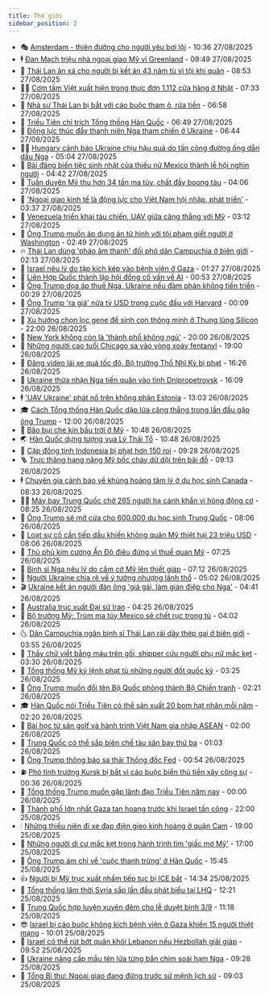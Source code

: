 ```yaml
---
title: Thế giới
sidebar_position: 2
---
```


<!-- vnexpress-the-gioi:START -->
- 🎭 [Amsterdam - thiên đường cho người yêu bơi lội](https://vnexpress.net/amsterdam-thien-duong-cho-nguoi-yeu-boi-loi-4932134.html) - 10:36 27/08/2025
- 🕴 [Đan Mạch triệu nhà ngoại giao Mỹ vì Greenland](https://vnexpress.net/dan-mach-trieu-nha-ngoai-giao-my-vi-greenland-4932193.html) - 09:49 27/08/2025
- 🤭 [Thái Lan ân xá cho người bị kết án 43 năm tù vì tội khi quân](https://vnexpress.net/thai-lan-an-xa-cho-nguoi-bi-ket-an-43-nam-tu-vi-toi-khi-quan-4932186.html) - 08:53 27/08/2025
- 🧑‍💻 [Cơm tấm Việt xuất hiện trong thực đơn 1.112 cửa hàng ở Nhật](https://vnexpress.net/com-tam-viet-xuat-hien-trong-thuc-don-1-112-cua-hang-o-nhat-4932163.html) - 07:33 27/08/2025
- 🦏 [Nhà sư Thái Lan bị bắt với cáo buộc tham ô, rửa tiền](https://vnexpress.net/nha-su-thai-lan-bi-bat-voi-cao-buoc-tham-o-rua-tien-4932112.html) - 06:58 27/08/2025
- 🦒 [Triều Tiên chỉ trích Tổng thống Hàn Quốc](https://vnexpress.net/trieu-tien-chi-trich-tong-thong-han-quoc-4932037.html) - 06:49 27/08/2025
- 🌈 [Động lực thúc đẩy thanh niên Nga tham chiến ở Ukraine](https://vnexpress.net/dong-luc-thuc-day-thanh-nien-nga-tham-chien-o-ukraine-4931938.html) - 06:44 27/08/2025
- 🧑‍🏫 [Hungary cảnh báo Ukraine chịu hậu quả do tấn công đường ống dẫn dầu Nga](https://vnexpress.net/hungary-canh-bao-ukraine-chiu-hau-qua-do-tan-cong-duong-ong-dan-dau-nga-4932097.html) - 05:04 27/08/2025
- 🐲 [Bài đăng biến tiệc sinh nhật của thiếu nữ Mexico thành lễ hội nghìn người](https://vnexpress.net/bai-dang-bien-tiec-sinh-nhat-cua-thieu-nu-mexico-thanh-le-hoi-nghin-nguoi-4931964.html) - 04:42 27/08/2025
- 🦒 [Tuần duyên Mỹ thu hơn 34 tấn ma túy, chất đầy boong tàu](https://vnexpress.net/tuan-duyen-my-thu-hon-34-tan-ma-tuy-chat-day-boong-tau-4931963.html) - 04:06 27/08/2025
- 🐻 [&#39;Ngoại giao kinh tế là động lực cho Việt Nam hội nhập, phát triển&#39;](https://vnexpress.net/ngoai-giao-kinh-te-la-dong-luc-cho-viet-nam-hoi-nhap-phat-trien-4931981.html) - 03:37 27/08/2025
- 🚀 [Venezuela triển khai tàu chiến, UAV giữa căng thẳng với Mỹ](https://vnexpress.net/venezuela-trien-khai-tau-chien-uav-giua-cang-thang-voi-my-4931979.html) - 03:12 27/08/2025
- 🥰 [Ông Trump muốn áp dụng án tử hình với tội phạm giết người ở Washington](https://vnexpress.net/ong-trump-muon-ap-dung-an-tu-hinh-voi-toi-pham-giet-nguoi-o-washington-4931942.html) - 02:49 27/08/2025
- 🔥 [Thái Lan dùng &#39;pháo âm thanh&#39; đối phó dân Campuchia ở biên giới](https://vnexpress.net/thai-lan-dung-phao-am-thanh-doi-pho-dan-campuchia-o-bien-gioi-4931934.html) - 02:13 27/08/2025
- 🥳 [Israel nêu lý do tập kích kép vào bệnh viện ở Gaza](https://vnexpress.net/israel-neu-ly-do-tap-kich-kep-vao-benh-vien-o-gaza-4931933.html) - 01:27 27/08/2025
- 💼 [Liên Hợp Quốc thành lập hội đồng cố vấn về AI](https://vnexpress.net/lien-hop-quoc-thanh-lap-hoi-dong-co-van-ve-ai-4931925.html) - 00:53 27/08/2025
- 🤡 [Ông Trump dọa áp thuế Nga, Ukraine nếu đàm phán không tiến triển](https://vnexpress.net/ong-trump-doa-ap-thue-nga-ukraine-neu-dam-phan-khong-tien-trien-4931921.html) - 00:29 27/08/2025
- 🌁 [Ông Trump &#39;ra giá&#39; nửa tỷ USD trong cuộc đấu với Harvard](https://vnexpress.net/ong-trump-ra-gia-nua-ty-usd-trong-cuoc-dau-voi-harvard-4931920.html) - 00:09 27/08/2025
- 🤩 [Xu hướng chọn lọc gene để sinh con thông minh ở Thung lũng Silicon](https://vnexpress.net/xu-huong-chon-loc-gene-de-sinh-con-thong-minh-o-thung-lung-silicon-4926465.html) - 22:00 26/08/2025
- 🎉 [New York không còn là &#39;thành phố không ngủ&#39;](https://vnexpress.net/new-york-khong-con-la-thanh-pho-khong-ngu-4931634.html) - 20:00 26/08/2025
- 🎉 [Những người cao tuổi Chicago sa vào vòng xoáy fentanyl](https://vnexpress.net/nhung-nguoi-cao-tuoi-chicago-sa-vao-vong-xoay-fentanyl-4931460.html) - 19:00 26/08/2025
- 🌁 [Đăng video lái xe quá tốc độ, Bộ trưởng Thổ Nhĩ Kỳ bị phạt](https://vnexpress.net/dang-video-lai-xe-qua-toc-do-bo-truong-tho-nhi-ky-bi-phat-4931894.html) - 16:26 26/08/2025
- 🌊 [Ukraine thừa nhận Nga tiến quân vào tỉnh Dnipropetrovsk](https://vnexpress.net/ukraine-thua-nhan-nga-tien-quan-vao-tinh-dnipropetrovsk-4931890.html) - 16:09 26/08/2025
- 🕴 [&#39;UAV Ukraine&#39; phát nổ trên không phận Estonia](https://vnexpress.net/uav-ukraine-phat-no-tren-khong-phan-estonia-4931858.html) - 13:03 26/08/2025
- 🎓 [Cách Tổng thống Hàn Quốc dập lửa căng thẳng trong lần đầu gặp ông Trump](https://vnexpress.net/cach-tong-thong-han-quoc-dap-lua-cang-thang-trong-lan-dau-gap-ong-trump-4931455.html) - 12:00 26/08/2025
- 🦩 [Bão bụi che kín bầu trời ở Mỹ](https://vnexpress.net/bao-bui-che-kin-bau-troi-o-my-4931781.html) - 10:48 26/08/2025
- 🌏 [Hàn Quốc dựng tượng vua Lý Thái Tổ](https://vnexpress.net/han-quoc-dung-tuong-vua-ly-thai-to-4931802.html) - 10:48 26/08/2025
- 🌋 [Cặp đồng tính Indonesia bị phạt hơn 150 roi](https://vnexpress.net/cap-dong-tinh-indonesia-bi-phat-hon-150-roi-4931737.html) - 09:28 26/08/2025
- 🪜 [Trực thăng hạng nặng Mỹ bốc cháy dữ dội trên bãi đỗ](https://vnexpress.net/truc-thang-hang-nang-my-boc-chay-du-doi-tren-bai-do-4931721.html) - 09:13 26/08/2025
- 🕴 [Chuyên gia cảnh báo về khủng hoảng tâm lý ở du học sinh Canada](https://vnexpress.net/chuyen-gia-canh-bao-ve-khung-hoang-tam-ly-o-du-hoc-sinh-canada-4928294.html) - 08:33 26/08/2025
- 🧑‍🏫 [Máy bay Trung Quốc chở 265 người hạ cánh khẩn vì hỏng động cơ](https://vnexpress.net/may-bay-trung-quoc-cho-265-nguoi-ha-canh-khan-vi-hong-dong-co-4931707.html) - 08:25 26/08/2025
- 🌮 [Ông Trump sẽ mở cửa cho 600.000 du học sinh Trung Quốc](https://vnexpress.net/ong-trump-se-mo-cua-cho-600-000-du-hoc-sinh-trung-quoc-4931693.html) - 08:06 26/08/2025
- 🚦 [Loạt sự cố cần tiếp dầu khiến không quân Mỹ thiệt hại 23 triệu USD](https://vnexpress.net/loat-su-co-can-tiep-dau-khien-khong-quan-my-thiet-hai-23-trieu-usd-4931611.html) - 08:06 26/08/2025
- 💫 [Thủ phủ kim cương Ấn Độ điêu đứng vì thuế quan Mỹ](https://vnexpress.net/thu-phu-kim-cuong-an-do-dieu-dung-vi-thue-quan-my-4931601.html) - 07:25 26/08/2025
- 🤡 [Binh sĩ Nga nêu lý do cắm cờ Mỹ lên thiết giáp](https://vnexpress.net/binh-si-nga-neu-ly-do-cam-co-my-len-thiet-giap-4931569.html) - 07:12 26/08/2025
- 🦣 [Người Ukraine chia rẽ về ý tưởng nhượng lãnh thổ](https://vnexpress.net/nguoi-ukraine-chia-re-ve-y-tuong-nhuong-lanh-tho-4931482.html) - 05:02 26/08/2025
- 🎬 [Ukraine kết án người đàn ông &#39;giả gái, làm gián điệp cho Nga&#39;](https://vnexpress.net/ukraine-ket-an-nguoi-dan-ong-gia-gai-lam-gian-diep-cho-nga-4931518.html) - 04:41 26/08/2025
- 🎉 [Australia trục xuất Đại sứ Iran](https://vnexpress.net/australia-truc-xuat-dai-su-iran-4931571.html) - 04:25 26/08/2025
- 🎡 [Bộ trưởng Mỹ: Trùm ma túy Mexico sẽ chết rục trong tù](https://vnexpress.net/bo-truong-my-trum-ma-tuy-mexico-se-chet-ruc-trong-tu-4931540.html) - 04:02 26/08/2025
- 🌜 [Dân Campuchia ngăn binh sĩ Thái Lan rải dây thép gai ở biên giới](https://vnexpress.net/dan-campuchia-ngan-binh-si-thai-lan-rai-day-thep-gai-o-bien-gioi-4931502.html) - 03:55 26/08/2025
- 🎡 [Thấy chữ viết bằng máu trên gối, shipper cứu người phụ nữ mắc kẹt](https://vnexpress.net/thay-chu-viet-bang-mau-tren-goi-shipper-cuu-nguoi-phu-nu-mac-ket-4931501.html) - 03:30 26/08/2025
- 🤗 [Tổng thống Mỹ ký lệnh phạt tù những người đốt quốc kỳ](https://vnexpress.net/tong-thong-my-ky-lenh-phat-tu-nhung-nguoi-dot-quoc-ky-4931535.html) - 03:25 26/08/2025
- 🦩 [Ông Trump muốn đổi tên Bộ Quốc phòng thành Bộ Chiến tranh](https://vnexpress.net/ong-trump-muon-doi-ten-bo-quoc-phong-thanh-bo-chien-tranh-4931464.html) - 02:21 26/08/2025
- 🎓 [Hàn Quốc nói Triều Tiên có thể sản xuất 20 bom hạt nhân mỗi năm](https://vnexpress.net/han-quoc-noi-trieu-tien-co-the-san-xuat-20-bom-hat-nhan-moi-nam-4931472.html) - 02:20 26/08/2025
- 🌁 [Bài học từ sân golf và hành trình Việt Nam gia nhập ASEAN](https://vnexpress.net/bai-hoc-tu-san-golf-va-hanh-trinh-viet-nam-gia-nhap-asean-4930177.html) - 02:00 26/08/2025
- 🤩 [Trung Quốc có thể sắp biên chế tàu sân bay thứ ba](https://vnexpress.net/trung-quoc-co-the-sap-bien-che-tau-san-bay-thu-ba-4931129.html) - 01:03 26/08/2025
- 👹 [Ông Trump thông báo sa thải Thống đốc Fed](https://vnexpress.net/ong-trump-thong-bao-sa-thai-thong-doc-fed-4931456.html) - 00:54 26/08/2025
- ⛽️ [Phó tỉnh trưởng Kursk bị bắt vì cáo buộc biển thủ tiền xây công sự](https://vnexpress.net/pho-tinh-truong-kursk-bi-bat-vi-cao-buoc-bien-thu-tien-xay-cong-su-4931448.html) - 00:36 26/08/2025
- 🚀 [Tổng thống Trump muốn gặp lãnh đạo Triều Tiên năm nay](https://vnexpress.net/tong-thong-trump-muon-gap-lanh-dao-trieu-tien-nam-nay-4931441.html) - 00:00 26/08/2025
- 🎡 [Thành phố lớn nhất Gaza tan hoang trước khi Israel tấn công](https://vnexpress.net/thanh-pho-lon-nhat-gaza-tan-hoang-truoc-khi-israel-tan-cong-4931066.html) - 22:00 25/08/2025
- 🕯 [Những thiếu niên đi xe đạp điện gieo kinh hoàng ở quận Cam](https://vnexpress.net/nhung-thieu-nien-di-xe-dap-dien-gieo-kinh-hoang-o-quan-cam-4930322.html) - 19:00 25/08/2025
- 🐻 [Những người di cư mắc kẹt trong hành trình tìm &#39;giấc mơ Mỹ&#39;](https://vnexpress.net/nhung-nguoi-di-cu-mac-ket-trong-hanh-trinh-tim-giac-mo-my-4930238.html) - 17:00 25/08/2025
- 🚦 [Ông Trump ám chỉ về &#39;cuộc thanh trừng&#39; ở Hàn Quốc](https://vnexpress.net/ong-trump-am-chi-ve-cuoc-thanh-trung-o-han-quoc-4931421.html) - 15:45 25/08/2025
- 👍 [Người bị Mỹ trục xuất nhầm tiếp tục bị ICE bắt](https://vnexpress.net/nguoi-bi-my-truc-xuat-nham-tiep-tuc-bi-ice-bat-4931405.html) - 14:34 25/08/2025
- 🚀 [Tổng thống lâm thời Syria sắp lần đầu phát biểu tại LHQ](https://vnexpress.net/tong-thong-lam-thoi-syria-sap-lan-dau-phat-bieu-tai-lhq-4931390.html) - 12:21 25/08/2025
- 🌮 [Trung Quốc hợp luyện xuyên đêm cho lễ duyệt binh 3/9](https://vnexpress.net/trung-quoc-hop-luyen-xuyen-dem-cho-le-duyet-binh-3-9-4931331.html) - 11:18 25/08/2025
- 😎 [Israel bị cáo buộc không kích bệnh viện ở Gaza khiến 15 người thiệt mạng](https://vnexpress.net/israel-bi-cao-buoc-khong-kich-benh-vien-o-gaza-khien-15-nguoi-thiet-mang-4931329.html) - 10:01 25/08/2025
- 🐲 [Israel có thể rút bớt quân khỏi Lebanon nếu Hezbollah giải giáp](https://vnexpress.net/israel-co-the-rut-bot-quan-khoi-lebanon-neu-hezbollah-giai-giap-4931285.html) - 09:52 25/08/2025
- 💫 [Ukraine nâng cấp mẫu tên lửa từng bắn chìm soái hạm Nga](https://vnexpress.net/ukraine-nang-cap-mau-ten-lua-tung-ban-chim-soai-ham-nga-4931278.html) - 09:28 25/08/2025
- 👀 [Tổng Bí thư: Ngoại giao đang đứng trước sứ mệnh lịch sử](https://vnexpress.net/tong-bi-thu-ngoai-giao-dang-dung-truoc-su-menh-lich-su-4931267.html) - 09:03 25/08/2025<!-- vnexpress-the-gioi:END -->
